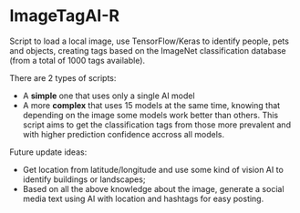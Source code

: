 # ImageTagAI-R
Script to load a local image, use TensorFlow/Keras to identify people, pets and objects, creating tags based on the ImageNet classification database (from a total of 1000 tags available).

There are 2 types of scripts:
- A **simple** one that uses only a single AI model
- A more **complex** that uses 15 models at the same time, knowing that depending on the image some models work better than others. This script aims to get the classification tags from those more prevalent and with higher prediction confidence accross all models.


Future update ideas:
- Get location from latitude/longitude and use some kind of vision AI to identify buildings or landscapes;
- Based on all the above knowledge about the image, generate a social media text using AI with location and hashtags for easy posting.
